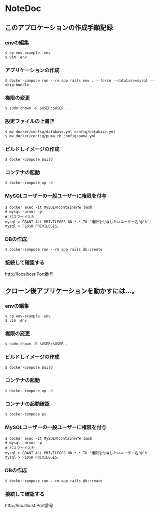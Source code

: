 # NoteDoc

## このアプロケーションの作成手順記録

### envの編集

```
$ cp env-example .env
$ vim .env
```

### アプリケーションの作成

```
$ docker-compose run --rm app rails new . --force --database=mysql --skip-bundle
```

### 権限の変更

```
$ sudo chown -R $USER:$USER .
```

### 設定ファイルの上書き

```
$ mv docker/config/database.yml config/database.yml
$ mv docker/config/puma.rb config/puma.yml
```

### ビルドしイメージの作成

```
$ docker-compose build
```

### コンテナの起動

```
$ docker-compose up -d
```

### MySQLユーザーの一般ユーザーに権限を付与

```
$ docker exec -it MySQLのcontainer名 bash
# mysql -uroot -p
# パスワード入力
mysql > GRANT ALL PRIVILEGES ON *.* TO '権限を付与したいユーザー名'@'%';
mysql > FLUSH PRIVILEGES;
```

### DBの作成

```
$ docker-compose run --rm app rails db:create
```

### 接続して確認する

http://localhost:Port番号



## クローン後アプリケーションを動かすには…。

### envの編集

```
$ cp env-example .env
$ vim .env
```

### 権限の変更

```
$ sudo chown -R $USER:$USER .
```

### ビルドしイメージの作成

```
$ docker-compose build
```

### コンテナの起動

```
$ docker-compose up -d
```

### コンテナの起動確認

```
$ docker-compose ps
```

### MySQLユーザーの一般ユーザーに権限を付与

```
$ docker exec -it MySQLのcontainer名 bash
# mysql -uroot -p
# パスワード入力
mysql > GRANT ALL PRIVILEGES ON *.* TO '権限を付与したいユーザー名'@'%';
mysql > FLUSH PRIVILEGES;
```

### DBの作成

```
$ docker-compose run --rm app rails db:create
```

### 接続して確認する

http://localhost:Port番号

